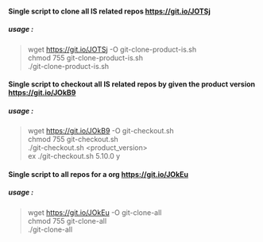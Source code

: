 
#### Single script to clone all IS related repos https://git.io/JOTSj
##### usage : 
>wget https://git.io/JOTSj -O git-clone-product-is.sh \
chmod 755 git-clone-product-is.sh\
./git-clone-product-is.sh

#### Single script to checkout all IS related repos by given the product version  https://git.io/JOkB9
##### usage :
>wget https://git.io/JOkB9 -O git-checkout.sh\
chmod 755 git-checkout.sh\
./git-checkout.sh <product_version> <force>\
ex ./git-checkout.sh 5.10.0 y

#### Single script to all repos for a org  https://git.io/JOkEu
##### usage :
>wget https://git.io/JOkEu -O git-clone-all\
chmod 755 git-clone-all\
./git-clone-all
